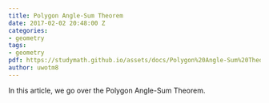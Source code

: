 ```yaml
---
title: Polygon Angle-Sum Theorem
date: 2017-02-02 20:48:00 Z
categories:
- geometry
tags:
- geometry
pdf: https://studymath.github.io/assets/docs/Polygon%20Angle-Sum%20Theorem.pdf
author: uwotm8
---
```


In this article, we go over the Polygon Angle-Sum Theorem.